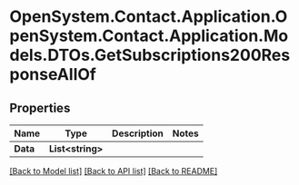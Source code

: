 # OpenSystem.Contact.Application.OpenSystem.Contact.Application.Models.DTOs.GetSubscriptions200ResponseAllOf

## Properties

Name | Type | Description | Notes
------------ | ------------- | ------------- | -------------
**Data** | **List&lt;string&gt;** |  | 

[[Back to Model list]](../README.md#documentation-for-models) [[Back to API list]](../README.md#documentation-for-api-endpoints) [[Back to README]](../README.md)

